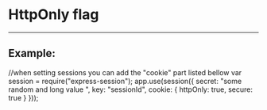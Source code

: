 # HttpOnly flag
-------

## Example:


  //when setting sessions you can add the "cookie" part listed bellow
  var session = require("express-session");
  app.use(session({
    secret: "some random and long value ",
    key: "sessionId",
    cookie: {
      httpOnly: true,
      secure: true
    }
  }));